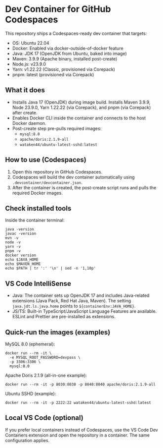 Dev Container for GitHub Codespaces
===================================

This repository ships a Codespaces-ready dev container that targets:

- OS: Ubuntu 22.04
- Docker: Enabled via docker-outside-of-docker feature
- Java: JDK 17 (OpenJDK from Ubuntu, baked into image)
- Maven: 3.9.9 (Apache binary, installed post-create)
- Node.js: v23.9.0
- Yarn: v1.22.22 (Classic, provisioned via Corepack)
- pnpm: latest (provisioned via Corepack)

What it does
------------

- Installs Java 17 (OpenJDK) during image build. Installs Maven 3.9.9, Node 23.9.0, Yarn 1.22.22 (via Corepack), and pnpm (via Corepack) after create.
- Enables Docker CLI inside the container and connects to the host Docker daemon.
- Post-create step pre-pulls required images:
  - `mysql:8.0`
  - `apache/doris:2.1.9-all`
  - `wataken44/ubuntu-latest-sshd:latest`

How to use (Codespaces)
-----------------------

1. Open this repository in GitHub Codespaces.
2. Codespaces will build the dev container automatically using `.devcontainer/devcontainer.json`.
3. After the container is created, the post-create script runs and pulls the required Docker images.

Check installed tools
---------------------

Inside the container terminal:

```
java -version
javac -version
mvn -v
node -v
yarn -v
pnpm -v
docker version
echo $JAVA_HOME
echo $MAVEN_HOME
echo $PATH | tr ':' '\n' | sed -n '1,10p'
```

VS Code IntelliSense
--------------------

- Java: The container sets up OpenJDK 17 and includes Java-related extensions (Java Pack, Red Hat Java, Maven). The setting `java.jdt.ls.java.home` points to `${containerEnv:JAVA_HOME}`.
- JS/TS: Built-in TypeScript/JavaScript Language Features are available. ESLint and Prettier are pre-installed as extensions.

Quick-run the images (examples)
-------------------------------

MySQL 8.0 (ephemeral):

```
docker run --rm -it \
  -e MYSQL_ROOT_PASSWORD=devpass \
  -p 3306:3306 \
  mysql:8.0
```

Apache Doris 2.1.9 (all-in-one example):

```
docker run --rm -it -p 8030:8030 -p 8040:8040 apache/doris:2.1.9-all
```

Ubuntu SSHD (example):

```
docker run --rm -it -p 2222:22 wataken44/ubuntu-latest-sshd:latest
```

Local VS Code (optional)
------------------------

If you prefer local containers instead of Codespaces, use the VS Code Dev Containers extension and open the repository in a container. The same configuration applies.
